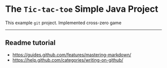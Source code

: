# The `Tic-tac-toe` Simple Java Project

This example `git` project. 
Implemented cross-zero game

-----------------------------------------------------------------------------------

## Readme tutorial

- https://guides.github.com/features/mastering-markdown/
- https://help.github.com/categories/writing-on-github/
